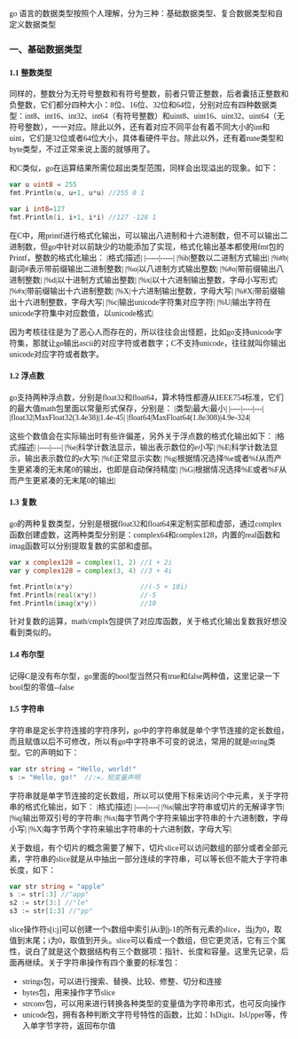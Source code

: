 <font face="楷体">
go 语言的数据类型按照个人理解，分为三种：基础数据类型、复合数据类型和自定义数据类型

### 一、基础数据类型

#### 1.1 整数类型

同样的，整数分为无符号整数和有符号整数，前者只管正整数，后者囊括正整数和负整数，它们都分四种大小：8位、16位、32位和64位，分别对应有四种数据类型：int8、int16、int32、int64（有符号整数）和uint8、uint16、uint32、uint64（无符号整数），一一对应。除此以外，还有着对应不同平台有着不同大小的int和uint，它们是32位或者64位大小，具体看硬件平台。除此以外，还有着rune类型和byte类型，不过正常来说上面的就够用了。

和C类似，go在运算结果所需位超出类型范围，同样会出现溢出的现象。如下：
```go
var u uint8 = 255
fmt.Println(u, u+1, u*u) //255 0 1

var i int8=127
fmt.Println(i, i+1, i*i) //127 -128 1
```

在C中，用printf进行格式化输出，可以输出八进制和十六进制数，但不可以输出二进制数，但go中针对以前缺少的功能添加了实现，格式化输出基本都使用fmt包的Printf，整数的格式化输出：
|格式|描述|
|-----|-----|
|%b|整数以二进制方式输出|
|%#b|副词#表示带前缀输出二进制整数|
|%o|以八进制方式输出整数|
|%#o|带前缀输出八进制整数|
|%d|以十进制方式输出整数|
|%x|以十六进制输出整数，字母小写形式|
|%#x|带前缀输出十六进制整数|
|%X|十六进制输出整数，字母大写|
|%#X|带前缀输出十六进制整数，字母大写|
|%c|输出unicode字符集对应字符|
|%U|输出字符在unicode字符集中对应数值，以unicode格式|

因为考核往往是为了恶心人而存在的，所以往往会出怪题，比如go支持unicode字符集，那就让go输出ascii的对应字符或者数字；C不支持unicode，往往就叫你输出unicode对应字符或者数字。

#### 1.2 浮点数

go支持两种浮点数，分别是float32和float64，算术特性都遵从IEEE754标准，它们的最大值math包里面以常量形式保存，分别是：
|类型|最大|最小|
|----|----|---|
|float32|MaxFloat32(3.4e38)|1.4e-45|
|float64|MaxFloat64(1.8e308)|4.9e-324|

这些个数值会在实际输出时有些许偏差，另外关于浮点数的格式化输出如下：
|格式|描述|
|----|----|
|%e|科学计数法显示，输出表示数位的e小写|
|%E|科学计数法显示，输出表示数位的e大写|
|%f|正常显示实数|
|%g|根据情况选择%e或者%f从而产生更紧凑的无末尾0的输出，也即是自动保持精度|
|%G|根据情况选择%E或者%F从而产生更紧凑的无末尾0的输出|

#### 1.3 复数

go的两种复数类型，分别是根据float32和float64来定制实部和虚部，通过complex函数创建虚数，这两种类型分别是：complex64和complex128，内置的real函数和imag函数可以分别提取复数的实部和虚部。

```go
var x complex128 = complex(1, 2) //1 + 2i
var y complex128 = complex(3, 4) //3 + 4i

fmt.Println(x*y)                 //(-5 + 10i)
fmt.Println(real(x*y))           //-5
fmt.Println(imag(x*y))           //10
```

针对复数的运算，math/cmplx包提供了对应库函数，关于格式化输出复数我好想没看到类似的。

#### 1.4 布尔型

记得C是没有布尔型，go里面的bool型当然只有true和false两种值，这里记录一下bool型的零值--false

#### 1.5 字符串

字符串是定长字符连接的字符序列，go中的字符串就是单个字节连接的定长数组，而且赋值以后不可修改，所以有go中字符串不可变的说法，常用的就是string类型。它的声明如下：

```go
var str string = "Hello, world!"
s := "Hello, go!"  //:=，短变量声明
```
字符串就是单字节连接的定长数组，所以可以使用下标来访问个中元素，关于字符串的格式化输出，如下：
|格式|描述|
|----|----|
|%s|输出字符串或切片的无解译字节|
|%q|输出带双引号的字符串|
|%x|每字节两个字符来输出字符串的十六进制数，字母小写|
|%X|每字节两个字符来输出字符串的十六进制数，字母大写|

关于数组，有个切片的概念需要了解下，切片slice可以访问数组的部分或者全部元素，字符串的slice就是从中抽出一部分连续的字符串，可以等长但不能大于字符串长度，如下：

```go
var str string = "apple"
s := str[:3] //"app"
s2 := str[3:] //"le"
s3 := str[1:3] //"pp"
```

slice操作符s[i:j]可以创建一个s数组中索引从i到j-1的所有元素的slice，当j为0，取值到末尾；i为0，取值到开头。slice可以看成一个数组，但它更灵活，它有三个属性，说白了就是这个数据结构有三个数据项：指针、长度和容量。这里先记录，后面再继续。关于字符串操作有四个重要的标准包：
* strings包，可以进行搜索、替换、比较、修整、切分和连接
* bytes包，用来操作字节slice
* strconv包，可以用来进行转换各种类型的变量值为字符串形式，也可反向操作
* unicode包，拥有各种判断文字符号特性的函数，比如：IsDigit、IsUpper等，传入单字节字符，返回布尔值

